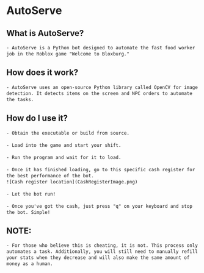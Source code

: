 # AutoServe

## What is AutoServe?
    - AutoServe is a Python bot designed to automate the fast food worker job in the Roblox game "Welcome to Bloxburg."

## How does it work?
    - AutoServe uses an open-source Python library called OpenCV for image detection. It detects items on the screen and NPC orders to automate the tasks.

## How do I use it?
    - Obtain the executable or build from source.

    - Load into the game and start your shift.

    - Run the program and wait for it to load.

    - Once it has finished loading, go to this specific cash register for the best performance of the bot.
    ![Cash register location](CashRegisterImage.png)

    - Let the bot run!

    - Once you've got the cash, just press "q" on your keyboard and stop the bot. Simple!

## NOTE:
    - For those who believe this is cheating, it is not. This process only automates a task. Additionally, you will still need to manually refill your stats when they decrease and will also make the same amount of money as a human.